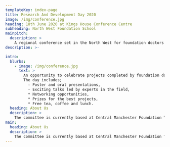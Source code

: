 ```yaml
---
templateKey: index-page
title: Research And Development Day 2020
image: /img/conference.jpg
heading: 18th June 2020 at Kings House Conference Centre
subheading: North West Foundation School
mainpitch:
  description: >
    A regional conference set in the North West for foundation doctors to present projects, be inspired by others and network.
description: >-

intro:
  blurbs:
    - image: /img/conference.jpg
      text: >
        An opportunity to celebrate projects completed by foundation doctors, across the North West of England, in patient safety, quality improvement and original research.
        The day includes;
          -	Poster and oral presentations,
          -	Exciting talks led by experts in the field,
          *	Networking opportunities,
          *	Prizes for the best projects,
          *	Free tea, coffee and lunch.
  heading: About Us
  description: >
    The committee is currently based at Central Manchester Foundation Trust, with close support from our foundation program team. We are looking to expand our team to include representatives from many of the trusts across the North West.
main:
  heading: About Us
  description: >
    The committee is currently based at Central Manchester Foundation Trust, with close support from our foundation program team. We are looking to expand our team to include representatives from many of the trusts across the North West.
---
```

